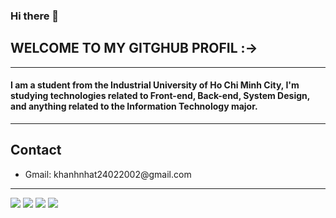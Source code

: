 ### Hi there 👋

<h2>WELCOME TO MY GITGHUB PROFIL :-></h2>

<hr/>

<h4>I am a student from the Industrial University of Ho Chi Minh City, I'm studying technologies related to Front-end, Back-end, System Design, and anything related to the Information Technology major.</h4>

<hr/>

<h2>Contact</h2>
<ul>
  <li>Gmail: khanhnhat24022002@gmail.com</li>
</ul>

<hr/>

<img src="https://streak-stats.demolab.com/?user=khanhnhat242" />

<img src="https://github-readme-stats-git-masterrstaa-rickstaa.vercel.app/api?username=khanhnhat242" />

<img src="https://github-readme-stats.vercel.app/api/top-langs/?username=KhanhNhat242" />

<img src="https://github-profile-trophy.vercel.app/?username=khanhnhat242" />

